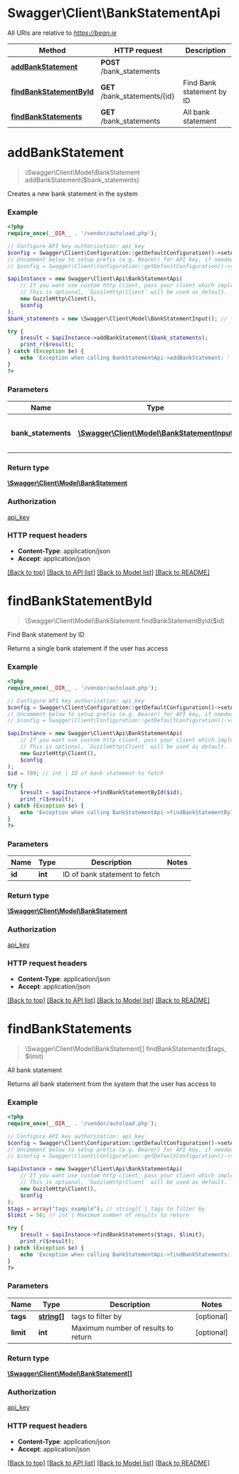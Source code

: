 # Swagger\Client\BankStatementApi

All URIs are relative to *https://bean.ie*

Method | HTTP request | Description
------------- | ------------- | -------------
[**addBankStatement**](BankStatementApi.md#addBankStatement) | **POST** /bank_statements | 
[**findBankStatementById**](BankStatementApi.md#findBankStatementById) | **GET** /bank_statements/{id} | Find Bank statement by ID
[**findBankStatements**](BankStatementApi.md#findBankStatements) | **GET** /bank_statements | All bank statement


# **addBankStatement**
> \Swagger\Client\Model\BankStatement addBankStatement($bank_statements)



Creates a new bank statement in the system

### Example
```php
<?php
require_once(__DIR__ . '/vendor/autoload.php');

// Configure API key authorization: api_key
$config = Swagger\Client\Configuration::getDefaultConfiguration()->setApiKey('ApiKey', 'YOUR_API_KEY');
// Uncomment below to setup prefix (e.g. Bearer) for API key, if needed
// $config = Swagger\Client\Configuration::getDefaultConfiguration()->setApiKeyPrefix('ApiKey', 'Bearer');

$apiInstance = new Swagger\Client\Api\BankStatementApi(
    // If you want use custom http client, pass your client which implements `GuzzleHttp\ClientInterface`.
    // This is optional, `GuzzleHttp\Client` will be used as default.
    new GuzzleHttp\Client(),
    $config
);
$bank_statements = new \Swagger\Client\Model\BankStatementInput(); // \Swagger\Client\Model\BankStatementInput | Bank statement to add to the system

try {
    $result = $apiInstance->addBankStatement($bank_statements);
    print_r($result);
} catch (Exception $e) {
    echo 'Exception when calling BankStatementApi->addBankStatement: ', $e->getMessage(), PHP_EOL;
}
?>
```

### Parameters

Name | Type | Description  | Notes
------------- | ------------- | ------------- | -------------
 **bank_statements** | [**\Swagger\Client\Model\BankStatementInput**](../Model/BankStatementInput.md)| Bank statement to add to the system |

### Return type

[**\Swagger\Client\Model\BankStatement**](../Model/BankStatement.md)

### Authorization

[api_key](../../README.md#api_key)

### HTTP request headers

 - **Content-Type**: application/json
 - **Accept**: application/json

[[Back to top]](#) [[Back to API list]](../../README.md#documentation-for-api-endpoints) [[Back to Model list]](../../README.md#documentation-for-models) [[Back to README]](../../README.md)

# **findBankStatementById**
> \Swagger\Client\Model\BankStatement findBankStatementById($id)

Find Bank statement by ID

Returns a single bank statement if the user has access

### Example
```php
<?php
require_once(__DIR__ . '/vendor/autoload.php');

// Configure API key authorization: api_key
$config = Swagger\Client\Configuration::getDefaultConfiguration()->setApiKey('ApiKey', 'YOUR_API_KEY');
// Uncomment below to setup prefix (e.g. Bearer) for API key, if needed
// $config = Swagger\Client\Configuration::getDefaultConfiguration()->setApiKeyPrefix('ApiKey', 'Bearer');

$apiInstance = new Swagger\Client\Api\BankStatementApi(
    // If you want use custom http client, pass your client which implements `GuzzleHttp\ClientInterface`.
    // This is optional, `GuzzleHttp\Client` will be used as default.
    new GuzzleHttp\Client(),
    $config
);
$id = 789; // int | ID of bank statement to fetch

try {
    $result = $apiInstance->findBankStatementById($id);
    print_r($result);
} catch (Exception $e) {
    echo 'Exception when calling BankStatementApi->findBankStatementById: ', $e->getMessage(), PHP_EOL;
}
?>
```

### Parameters

Name | Type | Description  | Notes
------------- | ------------- | ------------- | -------------
 **id** | **int**| ID of bank statement to fetch |

### Return type

[**\Swagger\Client\Model\BankStatement**](../Model/BankStatement.md)

### Authorization

[api_key](../../README.md#api_key)

### HTTP request headers

 - **Content-Type**: application/json
 - **Accept**: application/json

[[Back to top]](#) [[Back to API list]](../../README.md#documentation-for-api-endpoints) [[Back to Model list]](../../README.md#documentation-for-models) [[Back to README]](../../README.md)

# **findBankStatements**
> \Swagger\Client\Model\BankStatement[] findBankStatements($tags, $limit)

All bank statement

Returns all bank statement from the system that the user has access to

### Example
```php
<?php
require_once(__DIR__ . '/vendor/autoload.php');

// Configure API key authorization: api_key
$config = Swagger\Client\Configuration::getDefaultConfiguration()->setApiKey('ApiKey', 'YOUR_API_KEY');
// Uncomment below to setup prefix (e.g. Bearer) for API key, if needed
// $config = Swagger\Client\Configuration::getDefaultConfiguration()->setApiKeyPrefix('ApiKey', 'Bearer');

$apiInstance = new Swagger\Client\Api\BankStatementApi(
    // If you want use custom http client, pass your client which implements `GuzzleHttp\ClientInterface`.
    // This is optional, `GuzzleHttp\Client` will be used as default.
    new GuzzleHttp\Client(),
    $config
);
$tags = array("tags_example"); // string[] | tags to filter by
$limit = 56; // int | Maximum number of results to return

try {
    $result = $apiInstance->findBankStatements($tags, $limit);
    print_r($result);
} catch (Exception $e) {
    echo 'Exception when calling BankStatementApi->findBankStatements: ', $e->getMessage(), PHP_EOL;
}
?>
```

### Parameters

Name | Type | Description  | Notes
------------- | ------------- | ------------- | -------------
 **tags** | [**string[]**](../Model/string.md)| tags to filter by | [optional]
 **limit** | **int**| Maximum number of results to return | [optional]

### Return type

[**\Swagger\Client\Model\BankStatement[]**](../Model/BankStatement.md)

### Authorization

[api_key](../../README.md#api_key)

### HTTP request headers

 - **Content-Type**: application/json
 - **Accept**: application/json

[[Back to top]](#) [[Back to API list]](../../README.md#documentation-for-api-endpoints) [[Back to Model list]](../../README.md#documentation-for-models) [[Back to README]](../../README.md)

